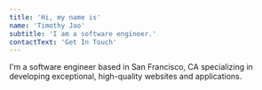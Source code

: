 ```yaml
---
title: 'Hi, my name is'
name: 'Timothy Jao'
subtitle: 'I am a software engineer.'
contactText: 'Get In Touch'
---
```


I'm a software engineer based in San Francisco, CA specializing in developing exceptional, high-quality websites and applications.
